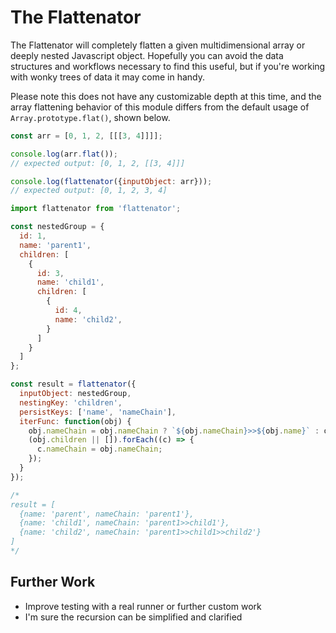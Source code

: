 # The Flattenator

The Flattenator will completely flatten a given multidimensional array or deeply nested Javascript object. Hopefully you can avoid the data structures and workflows necessary to find this useful, but if you're working with wonky trees of data it may come in handy.

Please note this does not have any customizable depth at this time, and the array flattening behavior of this module differs from the default usage of `Array.prototype.flat()`, shown below.
```js
const arr = [0, 1, 2, [[[3, 4]]]];

console.log(arr.flat());
// expected output: [0, 1, 2, [[3, 4]]]

console.log(flattenator({inputObject: arr}));
// expected output: [0, 1, 2, 3, 4]
```

```js
import flattenator from 'flattenator';

const nestedGroup = {
  id: 1,
  name: 'parent1',
  children: [
    {
      id: 3,
      name: 'child1',
      children: [
        {
          id: 4,
          name: 'child2',
        }
      ]
    }
  ]
};

const result = flattenator({
  inputObject: nestedGroup,
  nestingKey: 'children',
  persistKeys: ['name', 'nameChain'],
  iterFunc: function(obj) {
    obj.nameChain = obj.nameChain ? `${obj.nameChain}>>${obj.name}` : obj.name;
    (obj.children || []).forEach((c) => {
      c.nameChain = obj.nameChain;
    });
  }
});

/*
result = [
  {name: 'parent', nameChain: 'parent1'},
  {name: 'child1', nameChain: 'parent1>>child1'},
  {name: 'child2', nameChain: 'parent1>>child1>>child2'}
]
*/
```

## Further Work
- Improve testing with a real runner or further custom work
- I'm sure the recursion can be simplified and clarified